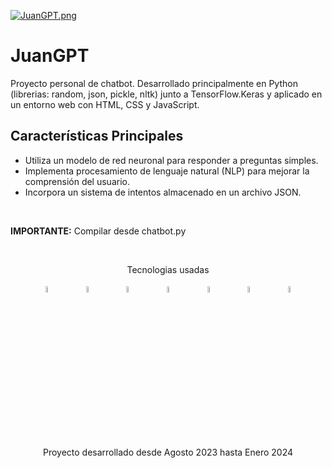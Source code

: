 [![JuanGPT.png](https://i.postimg.cc/kG4dgmBZ/JuanGPT.png)](https://postimg.cc/xJWZ6BGy)

# JuanGPT
Proyecto personal de chatbot. Desarrollado principalmente en Python (librerias: random, json, pickle, nltk) junto a TensorFlow.Keras y aplicado en un entorno web con HTML, CSS y JavaScript.

## Características Principales

- Utiliza un modelo de red neuronal para responder a preguntas simples.
- Implementa procesamiento de lenguaje natural (NLP) para mejorar la comprensión del usuario.
- Incorpora un sistema de intentos almacenado en un archivo JSON.

<br>

**IMPORTANTE:** Compilar desde chatbot.py

<br>
<p align="center">Tecnologias usadas</p>
<p align="center">
    <img src=https://i.postimg.cc/xTBZYSGk/python.png style="width: 5%; height: auto" title="Python"/> &nbsp;&nbsp;&nbsp;&nbsp;&nbsp;&nbsp;&nbsp;&nbsp;
    <img src=https://i.postimg.cc/nr3NJjFB/2333390-html-html5-internet-website-85590.png style="width: 5%; height: auto" title="HTML"/> &nbsp;&nbsp;&nbsp;&nbsp;&nbsp;&nbsp;&nbsp;&nbsp;
    <img src=https://i.postimg.cc/KYYN6qKq/css3-02-icon-icons-com-50917.png style="width: 5%; height: auto" title="CSS"/> &nbsp;&nbsp;&nbsp;&nbsp;&nbsp;&nbsp;&nbsp;&nbsp;
    <img src=https://i.postimg.cc/j50DHCrH/javascript-icon-153511.png style="width: 5%; height: auto" title="JavaScript"/> &nbsp;&nbsp;&nbsp;&nbsp;&nbsp;&nbsp;&nbsp;&nbsp;
    <img src=https://i.postimg.cc/bJ4KptfG/tensorflow-icon-457x512-ed0vxhuq.png style="width: 5%; height: auto" title="TensorFlow"/> &nbsp;&nbsp;&nbsp;&nbsp;&nbsp;&nbsp;&nbsp;&nbsp;
    <img src=https://i.postimg.cc/nhQ9L8mC/json-logo-icon-145143.png style="width: 5%; height: auto" title="JSON"/> &nbsp;&nbsp;&nbsp;&nbsp;&nbsp;&nbsp;&nbsp;&nbsp;
    <img src=https://i.postimg.cc/kGqGHZSJ/visual-studio-code-logo-icon-144754.png style="width: 5%; height: auto" title="Visual Studio Code"/>
</p>
<br><br>
<p align="center">Proyecto desarrollado desde Agosto 2023 hasta Enero 2024</p>
